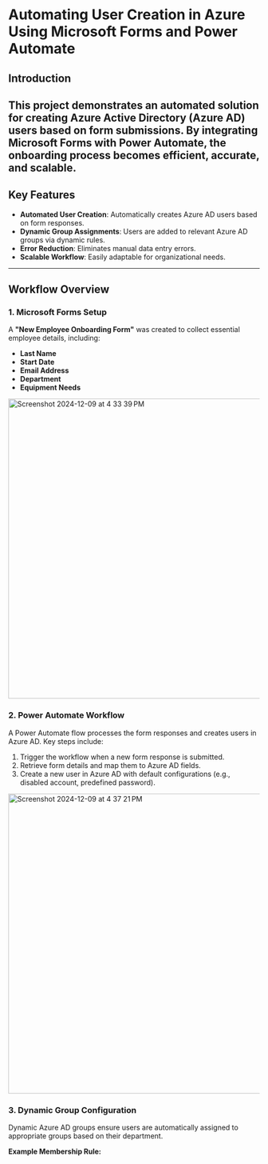 # Automating User Creation in Azure Using Microsoft Forms and Power Automate




## Introduction

This project demonstrates an automated solution for creating Azure Active Directory (Azure AD) users based on form submissions. By integrating Microsoft Forms with Power Automate, the onboarding process becomes efficient, accurate, and scalable.
---

## Key Features

- **Automated User Creation**: Automatically creates Azure AD users based on form responses.
- **Dynamic Group Assignments**: Users are added to relevant Azure AD groups via dynamic rules.
- **Error Reduction**: Eliminates manual data entry errors.
- **Scalable Workflow**: Easily adaptable for organizational needs.

---

## Workflow Overview

### 1. Microsoft Forms Setup

A **"New Employee Onboarding Form"** was created to collect essential employee details, including:

- **Last Name**
- **Start Date**
- **Email Address**
- **Department**
- **Equipment Needs**

<img width="600" alt="Screenshot 2024-12-09 at 4 33 39 PM" src="https://github.com/user-attachments/assets/128b2652-214e-48db-a17e-ae48202874a5">

### 2. Power Automate Workflow

A Power Automate flow processes the form responses and creates users in Azure AD. Key steps include:

1. Trigger the workflow when a new form response is submitted.
2. Retrieve form details and map them to Azure AD fields.
3. Create a new user in Azure AD with default configurations (e.g., disabled account, predefined password).

<img width="600" alt="Screenshot 2024-12-09 at 4 37 21 PM" src="https://github.com/user-attachments/assets/1225c6af-46a8-4fca-a481-e04f1ddc1e6a">


### 3. Dynamic Group Configuration

Dynamic Azure AD groups ensure users are automatically assigned to appropriate groups based on their department.

**Example Membership Rule:**


